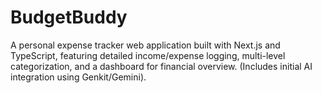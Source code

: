# BudgetBuddy
A personal expense tracker web application built with Next.js and TypeScript, featuring detailed income/expense logging, multi-level categorization, and a dashboard for financial overview. (Includes initial AI integration using Genkit/Gemini).
